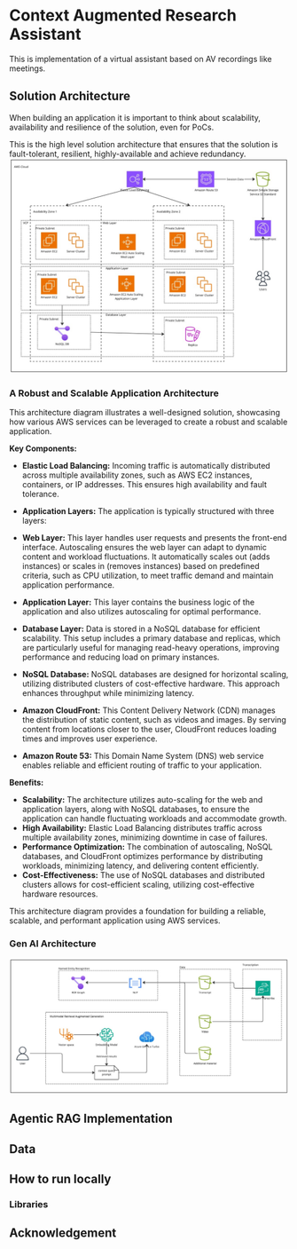 # Context Augmented Research Assistant 
This is implementation of a virtual assistant based on AV recordings like meetings. 

## Solution Architecture
When building an application it is important to think about scalability, availability and resilience of the solution, even for PoCs.  

This is the high level solution architecture that ensures that the solution is fault-tolerant, resilient, highly-available and achieve redundancy. 
![Solution architecture](images/SolutionArchitecture.jpg)
### A Robust and Scalable Application Architecture

This architecture diagram illustrates a well-designed solution, showcasing how various AWS services can be leveraged to create a robust and scalable application.

**Key Components:**

* **Elastic Load Balancing:** Incoming traffic is automatically distributed across multiple availability zones, such as AWS EC2 instances, containers, or IP addresses. This ensures high availability and fault tolerance.

* **Application Layers:** The application is typically structured with three layers:
* **Web Layer:** This layer handles user requests and presents the front-end interface. Autoscaling ensures the web layer can adapt to dynamic content and workload fluctuations. It automatically scales out (adds instances) or scales in (removes instances) based on predefined criteria, such as CPU utilization, to meet traffic demand and maintain application performance.
* **Application Layer:** This layer contains the business logic of the application and also utilizes autoscaling for optimal performance.
* **Database Layer:** Data is stored in a NoSQL database for efficient scalability. This setup includes a primary database and replicas, which are particularly useful for managing read-heavy operations, improving performance and reducing load on primary instances.

* **NoSQL Database:** NoSQL databases are designed for horizontal scaling, utilizing distributed clusters of cost-effective hardware. This approach enhances throughput while minimizing latency.

* **Amazon CloudFront:** This Content Delivery Network (CDN) manages the distribution of static content, such as videos and images. By serving content from locations closer to the user, CloudFront reduces loading times and improves user experience.

* **Amazon Route 53:** This Domain Name System (DNS) web service enables reliable and efficient routing of traffic to your application.

**Benefits:**

* **Scalability:** The architecture utilizes auto-scaling for the web and application layers, along with NoSQL databases, to ensure the application can handle fluctuating workloads and accommodate growth.
* **High Availability:** Elastic Load Balancing distributes traffic across multiple availability zones, minimizing downtime in case of failures.
* **Performance Optimization:** The combination of autoscaling, NoSQL databases, and CloudFront optimizes performance by distributing workloads, minimizing latency, and delivering content efficiently.
* **Cost-Effectiveness:** The use of NoSQL databases and distributed clusters allows for cost-efficient scaling, utilizing cost-effective hardware resources.

This architecture diagram provides a foundation for building a reliable, scalable, and performant application using AWS services.

### Gen AI Architecture
![Solution architecture](images/SolutionArchitecture-detailed.jpg)

## Agentic RAG Implementation 

## Data

## How to run locally 

### Libraries

## Acknowledgement 
